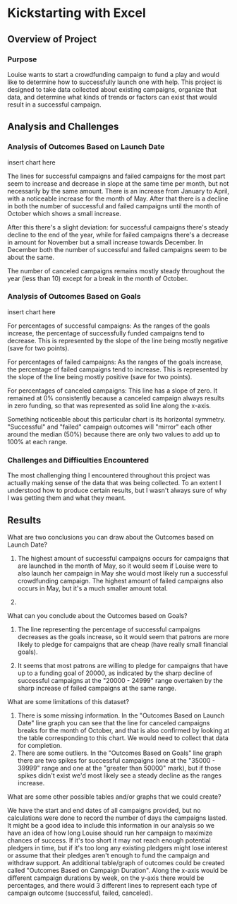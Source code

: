 # Kickstarting with Excel

## Overview of Project

### Purpose
Louise wants to start a crowdfunding campaign to fund a play and would like to determine how to successfully launch one with help.  This project is designed to take data collected about existing campaigns, organize that data, and determine what kinds of trends or factors can exist that would result in a successful campaign.

## Analysis and Challenges

### Analysis of Outcomes Based on Launch Date
insert chart here

The lines for successful campaigns and failed campaigns for the most part seem to increase and decrease in slope at the same time per month, but not necessarily by the same amount.  There is an increase from January to April, with a noticeable increase for the month of May.  After that there is a decline in both the number of successful and failed campaigns until the month of October which shows a small increase.  

After this there's a slight deviation: for successful campaigns there's steady decline to the end of the year, while for failed campaigns there's a decrease in amount for November but a small increase towards December.  In December both the number of successful and failed campaigns seem to be about the same.

The number of canceled campaigns remains mostly steady throughout the year (less than 10) except for a break in the month of October.

### Analysis of Outcomes Based on Goals
insert chart here

For percentages of successful campaigns: As the ranges of the goals increase, the percentage of successfully funded campaigns tend to decrease. This is represented by the slope of the line being mostly negative (save for two points). 

For percentages of failed campaigns: As the ranges of the goals increase, the percentage of failed campaigns tend to increase.  This is represented by the slope of the line being mostly positive (save for two points). 

For percentages of canceled campaigns: This line has a slope of zero.  It remained at 0% consistently because a canceled campaign always results in zero funding, so that was represented as solid line along the x-axis.  

Something noticeable about this particular chart is its horizontal symmetry.  "Successful" and "failed" campaign outcomes will "mirror" each other around the median (50%) because there are only two values to add up to 100% at each range.


### Challenges and Difficulties Encountered
The most challenging thing I encountered throughout this project was actually making sense of the data that was being collected.  To an extent I understood how to produce certain results, but I wasn't always sure of why I was getting them and what they meant.  

## Results

What are two conclusions you can draw about the Outcomes based on Launch Date?

1) The highest amount of successful campaigns occurs for campaigns that are launched in the month of May, so it would seem if Louise were to also launch her campaign in May she would most likely run a successful crowdfunding campaign.  The highest amount of failed campaigns also occurs in May, but it's a much smaller amount total.

2) 

What can you conclude about the Outcomes based on Goals?

1) The line representing the percentage of successful campaigns decreases as the goals increase, so it would seem that patrons are more likely to pledge for campaigns that are cheap (have really small financial goals).

2) It seems that most patrons are willing to pledge for campaigns that have up to a funding goal of 20000, as indicated by the sharp decline of successful campaigns at the "20000 - 24999" range overtaken by the sharp increase of failed campaigns at the same range.  

What are some limitations of this dataset?

1) There is some missing information.  In the "Outcomes Based on Launch Date" line graph you can see that the line for canceled campaigns breaks for the month of October, and that is also confirmed by looking at the table corresponding to this chart.  We would need to collect that data for completion.
2) There are some outliers.  In the "Outcomes Based on Goals" line graph there are two spikes for successful campaigns (one at the "35000 - 39999" range and one at the "greater than 50000" mark), but if those spikes didn't exist we'd most likely see a steady decline as the ranges increase.  

What are some other possible tables and/or graphs that we could create?

We have the start and end dates of all campaigns provided, but no calculations were done to record the number of days the campaigns lasted.  It might be a good idea to include this information in our analysis so we have an idea of how long Louise should run her campaign to maximize chances of success.  If it's too short it may not reach enough potential pledgers in time, but if it's too long any existing pledgers might lose interest or assume that their pledges aren't enough to fund the campaign and withdraw support.  An additional table/graph of outcomes could be created called "Outcomes Based on Campaign Duration".  Along the x-axis would be different campaign durations by week, on the y-axis there would be percentages, and there would 3 different lines to represent each type of campaign outcome (successful, failed, canceled).  
